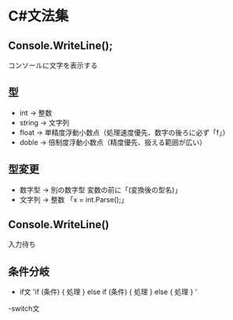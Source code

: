 # C#文法集

## Console.WriteLine();
コンソールに文字を表示する

## 型
- int -> 整数
- string -> 文字列
- float -> 単精度浮動小数点（処理速度優先、数字の後ろに必ず「f」）
- doble -> 倍制度浮動小数点（精度優先、扱える範囲が広い）

## 型変更
- 数字型 -> 別の数字型 変数の前に「(変換後の型名)」
- 文字列 -> 整数 「x = int.Parse();」

## Console.WriteLine()
入力待ち

## 条件分岐
- if文
'if (条件)
{
    処理
}
else if (条件)
{
    処理
}
else
{
    処理
}
'

-switch文
